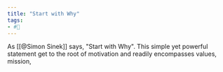 ```yaml
---
title: "Start with Why"
tags:
- #🌱
---
```


As [[@Simon Sinek]] says, "Start with Why". This simple yet powerful statement get to the root of motivation and readily encompasses values, mission, 
